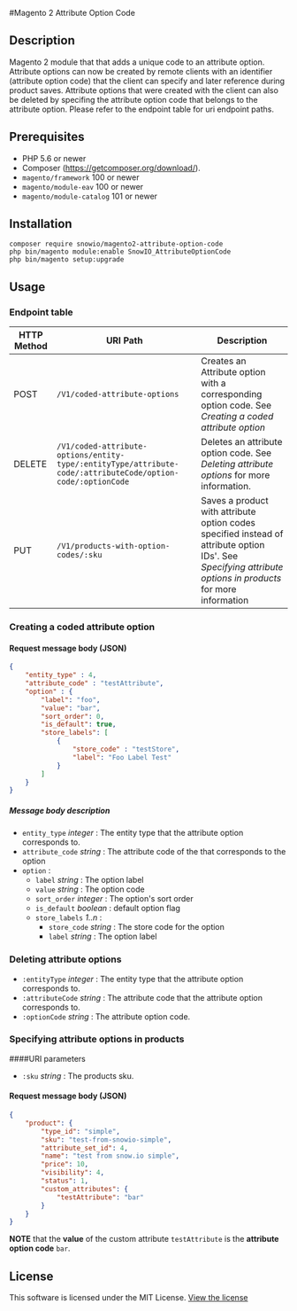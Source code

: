 #Magento 2 Attribute Option Code
## Description
Magento 2 module that that adds a unique code to an attribute option. Attribute options can now be created by remote clients 
with an identifier (attribute option code) that the client can specify and later reference during product saves. Attribute options 
that were created with the client can also be deleted by specifing the attribute option code that belongs to the attribute option.
Please refer to the endpoint table for uri endpoint paths.

## Prerequisites
* PHP 5.6 or newer
* Composer  (https://getcomposer.org/download/).
* `magento/framework` 100 or newer
* `magento/module-eav` 100 or newer
* `magento/module-catalog` 101 or newer

## Installation
```
composer require snowio/magento2-attribute-option-code
php bin/magento module:enable SnowIO_AttributeOptionCode
php bin/magento setup:upgrade
```

## Usage
### Endpoint table
| HTTP Method | URI Path                                                                                                   | Description                                                                                                                                                  |
|-------------|------------------------------------------------------------------------------------------------------------|--------------------------------------------------------------------------------------------------------------------------------------------------------------|
| POST        | `/V1/coded-attribute-options`                                                                              | Creates an Attribute option with a corresponding option code. See *Creating a coded attribute option*                                                        |
| DELETE      | `/V1/coded-attribute-options/entity-type/:entityType/attribute-code/:attributeCode/option-code/:optionCode`| Deletes an attribute option code. See  *Deleting attribute options*  for more information.                                                                   |          
| PUT         | `/V1/products-with-option-codes/:sku`                                                                      | Saves a product with attribute option codes specified instead of attribute option IDs'. See *Specifying attribute options in products* for more information  |


### Creating a coded attribute option
#### Request message body (JSON)
```json
{
    "entity_type" : 4,
    "attribute_code" : "testAttribute",
    "option" : {
        "label": "foo",
        "value": "bar",
        "sort_order": 0,
        "is_default": true,
        "store_labels": [
            {
                "store_code" : "testStore",
                "label": "Foo Label Test"
            }
        ]
    }
}
```

##### Message body description
* `entity_type` *integer* : The entity type that the attribute option corresponds to.
* `attribute_code` *string* : The attribute code of the that corresponds to the option
* `option` :
    * `label` *string* : The option label
    * `value` *string* : The option code
    * `sort_order` *integer* : The option's sort order 
    * `is_default` *boolean* : default option flag
    * `store_labels` *1..n* :
        * `store_code` *string* : The store code for the option
        * `label` *string* : The option label

### Deleting attribute options
* `:entityType` *integer* : The entity type that the attribute option corresponds to.
* `:attributeCode` *string* : The attribute code that the attribute option corresponds to.
* `:optionCode` *string* : The attribute option code.

### Specifying attribute options in products
####URI parameters
* `:sku` *string* : The products sku.

#### Request message body (JSON)
```json
{
    "product": {
        "type_id": "simple",
        "sku": "test-from-snowio-simple",
        "attribute_set_id": 4,
        "name": "test from snow.io simple",
        "price": 10,
        "visibility": 4,
        "status": 1,
        "custom_attributes": {
            "testAttribute": "bar"
        }
    }
}
```

**NOTE** that the **value** of the custom attribute `testAttribute` is the **attribute option code** `bar`.

## License
This software is licensed under the MIT License. [View the license](LICENSE)
